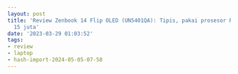 ```yaml
---
layout: post
title: 'Review Zenbook 14 Flip OLED (UN5401QA): Tipis, pakai prosesor Ryzen 9, harga
  15 juta'
date: '2023-03-29 01:03:52'
tags:
- review
- laptop
- hash-import-2024-05-05-07-58
---
```


